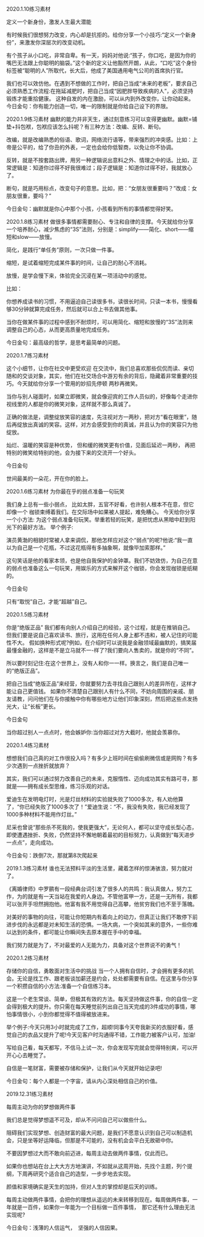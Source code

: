 2020.1.10练习素材

定义一个新身份，激发人生最大潜能

有时候我们很想努力改变，内心却是抗拒的。给你分享一个小技巧:“定义一个新身份”，来激发你深层次的改变动机。

有个孩子从小口吃，非常自卑。有一天，妈妈对他说:“孩子，你口吃，是因为你的嘴巴无法跟上你聪明的脑袋。”这个新的定义让他豁然开朗，从此，“口吃”这个身份标签被“聪明的人”所取代，长大后，他成了美国通用电气公司的首席执行官。

我们也可以效仿他。在遇到不想做的工作时，把自己当成“未来的老板”，要求自己必须熟悉工作流程:在拖延减肥时，把自己当成“因肥胖导致疾病的人”，必须坚持锻炼才能重拾健康。
这种自发的内在激励，可以从内到外改变你，让你动起来。
今日金句：你有能力创造一切，唯一的限制就是你给自己设下的界限。


2020.1.9练习素材
幽默的能力并非天生，通过刻意练习可以变得更幽默。幽默=铺垫+抖包袱，包袱应该怎么抖呢？有三种方法：改编、反转、断句。

改编，就是改编熟悉的俗语、歌词，网络流行语等，带来强烈的冲突感。比如：上帝是公平的，给了你丑的外表，一定也会给你低智商，以免让你不协调。

反转，就是不按套路出牌，用另一种逻辑说出意料之外、情理之中的话。比如，正常逻辑是：知道你过得不好我很难过；段子逻辑是：知道你过得不好，我就放心了。

断句，就是巧用标点，改变句子的意思。比如，把：“女朋友很重要吗？”改成：女朋友很重，要吗？”

今日金句：幽默就是你心中那个小孩，小孩看到所有的事情都觉得好笑。


2020.1.8练习素材
做很多事情都需要耐心、专注和自律的支撑。今天就给你分享一个培养耐心，减少焦虑的“3S”法则，分别是：simplify——简化、short——缩短和slow——放慢。

简化，是践行“单任务”原则，一次只做一件事。

缩短，是试着缩短完成某件事的时间，让自己的耐心不消耗。

放慢，是学会慢下来，体验完全沉浸在某一项活动中的感觉。

比如：

你想养成读书的习惯，不用逼迫自己读很多书，读很长时间，只读一本书，慢慢看够30分钟就算完成任务，然后就可以合上书去做其他事。

当你在做某件事的过程中感到不耐烦时，可以用简化、缩短和放慢的“3S”法则来调整自己的心态，从而更高质量地完成任务。

今日金句：最高级的哲学，是思考最简单的问题。


2020.1.7练习素材

这个小细节，让你在社交中更受欢迎
在交流中，我们总喜欢那些侃侃而读、亲切随和的交谈对象，其实，他们在社交场合中游刃有余的背后，隐藏着非常重要的技巧。今天就给你分享一个管用的妙招先停顿 两秒再微笑。

当你与别人碰面时，如果立即微笑，就会像迎宾的工作人员似的，好像每个走进你视线里的人都是你的微笑对象，这样就不那么真诚了。

正确的做法是，调整绽放笑容的速度，先注视对方一两秒，把对方“看在眼里”，随后再绽放出真诚的笑容。这样，对方会感受到你的真诚，并且认为你的笑容只为他绽放。

灿烂、温暖的笑容是种优势， 但和缓的微笑更有价值，见面后延迟一两秒， 再把特别的微笑给特别的他，会为接下来的交流开一个好头。

今日金句

世间最美的一朵花，开在你的脸上。


2020.1.6练习素材
为你最在乎的弱点准备一句玩笑

我们身上总有一些小弱点， 比如太胖，五官不好看，也许别人根本不在意，但它却像一个 枷锁束缚着我们。在交际场中如果被人提起，难免糟心。
今天给你分享一个小方法: 为这个弱点准备句玩笑。举重若轻的玩笑，是把忧虑从黑暗中赶到阳光下的最好方法。
举个例子:

演员黄渤的相貌时常被人拿来调侃，那他怎样应对这个“弱点”的呢?他说:“我一直以为自己是一个花瓶，不过这花瓶得有多抽象啊，就像毕加索那样。”

这句笑话是他的看家本领，也是他自我保护的金钟罩。我们不妨效仿，为自己在意的弱点也准备这么一句玩笑，用娱乐的方式来解开这个枷锁，你会发现枷锁是纸糊的。

今日金句

只有“取悦”自己，才能“超越”自己。


2020.1.5练习素材

你是“绝版正品”
我们都有向别人介绍自己的经验，这个过程，就是在推销自己。但我们要是说自己喜欢读书、旅行，这用在任何人身上都不违和，被人记住的可能性不大。
假如换种形式呢?例如，在介绍时可以说我是金融领域最幽默的，搞笑届最懂金融的，这样是不是立马就不一-样了?我们要向人售卖的，就是你的“不同”。

所以要时刻记住:在这个世界上，没有人和你一一样。换言之，我们是自己唯一的“绝版正品”。

把自己当成“绝版正品”来经营，你就要努力去寻找自己跟别人的差异所在，这样才能让自己更值钱。
如果你不清楚自己跟别人有什么不同，不妨向周围的亲戚、朋友请教，问问他们在与你接触中你有哪些地方让他们印象深刻，然后把这些点发扬光大，让“长板”更长。

今日金句

当你超过别人一点点时，他会嫉妒你:当你超过对方大截时，他就会羡慕你。

2020.1.4练习素材

想想我们自己真的对工作很投入吗？有多少上班时间在偷偷刷微信或是网购？有多少次遇到一点挫折就放弃？

其实，我们可以通过努力改善自己的未来，克服惰性、迈向成功其实有路可寻，那就是——拥有成长型思维，练习乐观的对话。

爱迪生在发明电灯时，光是灯丝材料的实验就失败了1000多次，有人劝他算了，“你已经失败了1000多次了！”爱迪生说：“不，我没有失败，我已经发现了1000多种材料不能用作灯丝。”

尼采也曾说“那些杀不死我的，使我更强大”，无论何人，都可以坚守成长型心态，即使遭遇挫折、失败，仍然坚持不懈地朝着最初的目标努力，认真做到“每天进步一点点”，走向成功。

今日金句：跌倒7次，那就第8次爬起来


2019.1.3练习素材
谁也无法预料平淡的生活里，藏着怎样的惊涛骇浪，努力就对了。

《离婚律师》中罗鹂有一段经典台词引发了很多人的共鸣：我认真做人，努力工作，为的就是有一天当站在我爱的人身边。不管他富甲一方，还是一无所有，我都可以张开手坦然拥抱他。他富有我不用觉得自己高攀，他贫穷我们也不至于落魄。

对美好的事物的向往，可能让你短期内有着向上的动力，但真正让我们不敢停下前进步伐的永远都是对未知生活的恐惧。一场大病，一个突如其来的意外，一些你难以达到的条件，都可能让你瞬间失去原本握在手中的幸福。

我们努力就是为了，不对最爱的人无能为力，具备对这个世界说不的勇气！


2020.1.2练习素材

存储你的自信，勇敢面对生活中的挑战
当一个人拥有自信时，才会拥有更多的机会。无论是找工作、跟老板谈加薪还是约会，处处都需要有自信。在这里与你分享一个积攒自信的小方法:准备一个自信练习本。

这是一个老生常谈、简单，但极其有效的方法。每天坚持做这件事，你的自信一定会得到极大的提升。你只需在每天睡觉前列出自己当天完成的3件成功的事情，哪怕事情很小，小到你都觉得不值得被放进来。

举个例子:今天只用3小时就完成了工作，超顺!同事今天夸我新买的衣服好看，感觉自己的衣品又提升了呢!今天见客户时沟通得不错，工作能力被客户认可，加油!

写给自己看，每天都写，不信马上试一次，你会发现写完就会觉得特别爽，可以开开心心去睡觉了。


自信是一笔财富，需要被存储和保护，让我们从今天就开始记录吧!

今日金句：每个人都是一个字宙，请从内心深处相信自己的价值。


2019.12.31练习素材

每周主动为你的梦想做两件事

我们总是觉得梦想遥不可及，却从不问问自己可以做些什么。

阻碍我们实现梦想、创造财富的最大问题，是我们不愿意认识到自己可以制造机会，只是坐等好运降临，但那是不可能的，没有机会会平白无故砸中你。

不要因梦想过大而不敢向前迈进，每周主动去做两件事情，仅此而已。

如果你也想站在台上大大方方地演讲，不如就从这周开始，先找个主题，列个提纲，下周再研究个适合自己的造型，一步步地去实现。

颜值和家境确实是天生的加持，但对人生的掌控却是后天的训练。

每周主动做两件事情，会把你的理想从遥远的未来转移到现在。每周做两件事，一年就是一百件，如果你一年能为一个目标做一百件事情， 那它还有什么理由无法实现呢?

今日金句：浅薄的人信运气， 坚强的人信因果。